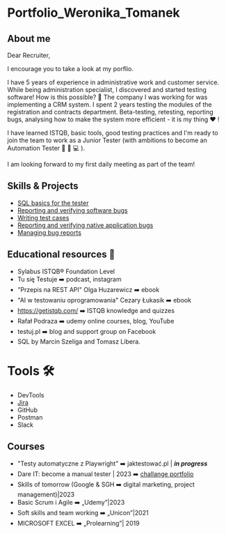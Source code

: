 # Portfolio_Weronika_Tomanek
## About me

Dear Recruiter, 

I encourage you to take a look at my porflio.

I have 5 years of experience in administrative work and customer service. While being administration specialist, I discovered and started testing software! How is this possible? 🤔  The company I was working for was implementing a CRM system. I spent 2 years testing the modules of the registration and contracts department. Beta-testing, retesting, reporting bugs, analysing how to make the system more efficient - it is my thing ❤️ !

I have learned ISTQB, basic tools, good testing practices and I'm ready to join the team to work as a Junior Tester (with ambitions to become an Automation Tester 🧠 📖 💻 ).

I am looking forward to my first daily meeting as part of the team! 


  

## Skills & Projects

* [SQL basics for the tester](https://docs.google.com/document/d/1sWeX96ksKCR7NOq2YFnBefuXdphZ7rvC1_ev4jo9BFI/edit)
* [Reporting and verifying software bugs](https://docs.google.com/spreadsheets/d/1J-nkVVECo8uvTsgKOB_R2ewS4VMu0LWiVm8DK2wnXS8/edit#gid=1771874689)
* [Writing test cases](https://docs.google.com/spreadsheets/d/1J-nkVVECo8uvTsgKOB_R2ewS4VMu0LWiVm8DK2wnXS8/edit#gid=0)
* [Reporting and verifying native application bugs](https://docs.google.com/spreadsheets/d/1PdGnuj49Zj73YG2Q62FylDRe15OB2CCj0W9ickUMHO0/edit#gid=1481076662)
* [Managing bug reports](https://docs.google.com/spreadsheets/d/1CFPBfeDIGuUDotiiX03MKVehhM-S0EG5gjzf-5z-3DI/edit#gid=0)

## Educational resources 📖

* Sylabus ISTQB® Foundation Level
* Tu się Testuje ➡️ podcast, instagram
* "Przepis na REST API" Olga Huzarewicz ➡️ ebook
* "AI w testowaniu oprogramowania" Cezary Łukasik ➡️ ebook
* https://getistqb.com/ ➡️ ISTQB knowledge and quizzes
* Rafał Podraza ➡️  udemy online courses, blog, YouTube
* testuj.pl ➡️ blog and support group on Facebook
* SQL by Marcin Szeliga and Tomasz Libera.
  
# Tools 🛠️

* DevTools
* [Jira](https://docs.google.com/document/d/1_WdCdfkTrgvuRAdTN4nUJ7HMCAj3prATKtekWcSbUn0/edit)
* GitHub
* Postman
* Slack


## Courses 

* "Testy automatyczne z Playwright" ➡️ jaktestować.pl | ***in progress*** 
* Dare IT: become a manual tester | 2023 ➡️ [challange portfolio](https://github.com/WeronikaTomanek/challange_portfolio_Weronika/edit/main/README.md)
* Skills of tomorrow (Google & SGH ➡️ digital marketing, project management)|2023
* Basic Scrum i Agile ➡️ „Udemy”|2023
* Soft skills and team working ➡️ „Unicon”|2021
* MICROSOFT EXCEL ➡️ „Prolearning”| 2019

